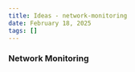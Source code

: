 ```yaml
---
title: Ideas - network-monitoring
date: February 18, 2025
tags: []
---
```

### Network Monitoring 

